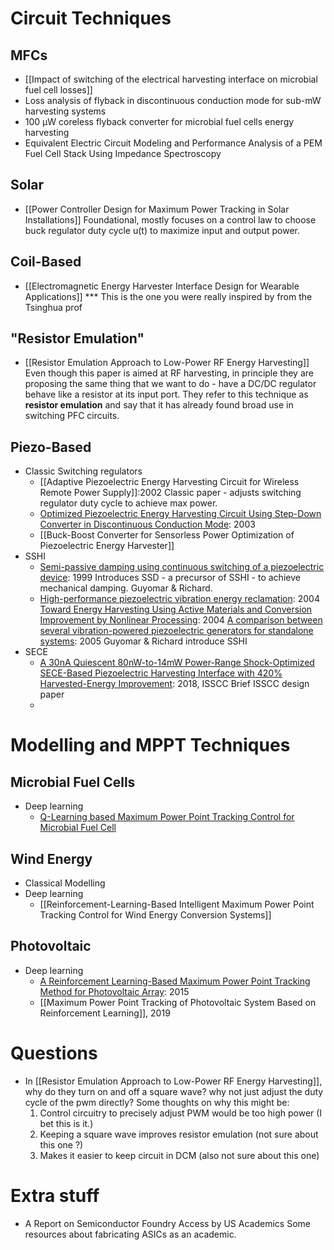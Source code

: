 

# Circuit Techniques
## MFCs
* [[Impact of switching of the electrical harvesting interface on microbial fuel cell losses]]
* Loss analysis of flyback in discontinuous conduction mode for sub-mW harvesting systems
* 100 μW coreless flyback converter for microbial fuel cells energy harvesting
* Equivalent Electric Circuit Modeling and Performance Analysis of a PEM Fuel Cell Stack Using Impedance Spectroscopy

## Solar
- [[Power Controller Design for Maximum Power Tracking in Solar Installations]]
  Foundational, mostly focuses on a control law to choose buck regulator duty cycle u(t) to maximize input and output power.

## Coil-Based
* [[Electromagnetic Energy Harvester Interface Design for Wearable Applications]]
  *** This is the one you were really inspired by from the Tsinghua prof

## "Resistor Emulation"
- [[Resistor Emulation Approach to Low-Power RF Energy Harvesting]]
  Even though this paper is aimed at RF harvesting, in principle they are proposing the same thing that we want to do - have a DC/DC regulator behave like a resistor at its input port.
  They refer to this technique as **resistor emulation** and say that it has already found broad use in switching PFC circuits.
  
## Piezo-Based
* Classic Switching regulators
	* [[Adaptive Piezoelectric Energy Harvesting Circuit for Wireless Remote Power Supply]]:2002
	  Classic paper - adjusts switching regulator duty cycle to achieve max power.
	* [Optimized Piezoelectric Energy Harvesting Circuit Using Step-Down Converter in Discontinuous Conduction Mode](https://ieeexplore.ieee.org/abstract/document/1189621): 2003
	* [[Buck-Boost Converter for Sensorless Power Optimization of Piezoelectric Energy Harvester]]
* SSHI
	* [Semi-passive damping using continuous switching of a piezoelectric device](https://www.spiedigitallibrary.org/conference-proceedings-of-spie/3672/0000/Semi-passive-damping-using-continuous-switching-of-a-piezoelectric-device/10.1117/12.349773.full): 1999
	  Introduces SSD - a precursor of SSHI - to achieve mechanical damping. Guyomar & Richard.
	* [High-performance piezoelectric vibration energy reclamation](https://www.spiedigitallibrary.org/conference-proceedings-of-spie/5390/0000/High-performance-piezoelectric-vibration-energy-reclamation/10.1117/12.532709.full?SSO=1): 2004
	  [Toward Energy Harvesting Using Active Materials and Conversion Improvement by Nonlinear Processing](https://ieeexplore.ieee.org/abstract/document/1428041): 2004
	  [A comparison between several vibration-powered piezoelectric generators for standalone systems](https://www.sciencedirect.com/science/article/pii/S0924424705006151): 2005
	  Guyomar & Richard introduce SSHI
* SECE
	* [A 30nA Quiescent 80nW-to-14mW Power-Range Shock-Optimized SECE-Based Piezoelectric Harvesting Interface with 420% Harvested-Energy Improvement](https://ieeexplore.ieee.org/abstract/document/8310228): 2018, ISSCC
	  Brief ISSCC design paper
	* 

# Modelling and MPPT Techniques
## Microbial Fuel Cells
 * Deep learning
	 * [Q-Learning based Maximum Power Point Tracking Control for Microbial Fuel Cell](http://www.electrochemsci.org/papers/vol15/151009917.pdf) 

## Wind Energy
* Classical Modelling
* Deep learning
	* [[Reinforcement-Learning-Based Intelligent Maximum Power Point Tracking Control for Wind Energy Conversion Systems]]

## Photovoltaic
 * Deep learning
	 * [A Reinforcement Learning-Based Maximum Power Point Tracking Method for Photovoltaic Array](https://downloads.hindawi.com/journals/ijp/2015/496401.pdf): 2015
	 * [[Maximum Power Point Tracking of Photovoltaic System Based on Reinforcement Learning]], 2019

# Questions
- In [[Resistor Emulation Approach to Low-Power RF Energy Harvesting]], why do they turn on and off a square wave? why not just adjust the duty cycle of the pwm directly? Some thoughts on why this might be:
   1. Control circuitry to precisely adjust PWM would be too high power (I bet this is it.)
   2. Keeping a square wave improves resistor emulation (not sure about this one ?)
   3. Makes it easier to keep circuit in DCM (also not sure about this one)

# Extra stuff
- A Report on Semiconductor Foundry Access by US Academics
  Some resources about fabricating ASICs as an academic.